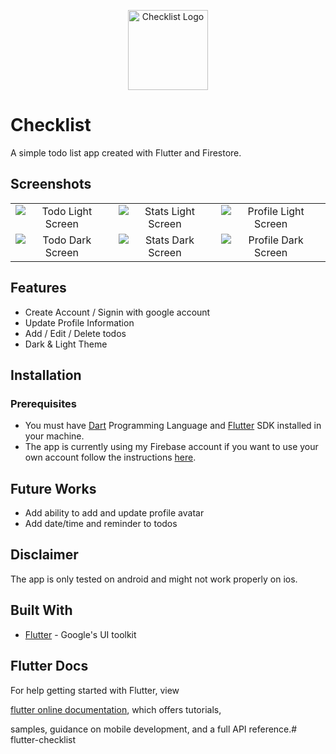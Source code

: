 <p align="center"><img width="128" src="https://github.com/TunNandaAung/flutter-firebase/blob/master/assets/app_icon/app-icon-tick-box-128.png" alt="Checklist Logo"></p>

# Checklist

A simple todo list app created with Flutter and Firestore.

## Screenshots

| | | |
|:-------------------------:|:-------------------------:|:-------------------------:|
|![Todo Light Screen](https://github.com/TunNandaAung/flutter-firebase/blob/master/screenshots/todo-light.png) | ![Stats Light Screen](https://github.com/TunNandaAung/flutter-firebase/blob/master/screenshots/stats-light.png) | ![Profile Light Screen](https://github.com/TunNandaAung/flutter-firebase/blob/master/screenshots/profile-light.png) |
|![Todo Dark Screen](https://github.com/TunNandaAung/flutter-firebase/blob/master/screenshots/todo-dark.png) | ![Stats Dark Screen](https://github.com/TunNandaAung/flutter-firebase/blob/master/screenshots/stats-dark.png) | ![Profile Dark Screen](https://github.com/TunNandaAung/flutter-firebase/blob/master/screenshots/profile-dark.png) |

## Features

- Create Account / Signin with google account
- Update Profile Information
- Add / Edit / Delete todos
- Dark & Light Theme

## Installation

### Prerequisites

- You must have [Dart](https://dart.dev) Programming Language and [Flutter](https://flutter.dev) SDK installed in your machine.
- The app is currently using my Firebase account if you want to use your own account follow the instructions [here](https://firebase.google.com/docs/flutter/setup).

## Future Works

- Add ability to add and update profile avatar
- Add date/time and reminder to todos

## Disclaimer

The app is only tested on android and might not work properly on ios.

## Built With

- [Flutter](https://flutter.dev) - Google's UI toolkit

## Flutter Docs

For help getting started with Flutter, view

[flutter online documentation](https://flutter.dev/docs), which offers tutorials,

samples, guidance on mobile development, and a full API reference.# flutter-checklist
